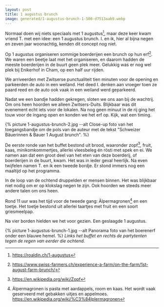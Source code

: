 ```yaml
---
layout: post
title: 1 augustus brunch
image: generated/1-augustus-brunch-1-500-d7513aab9.webp
---
```


Normaal doen wij niets speciaals met 1 augustus[^1], maar deze keer kwam vriend T. met een idee: een 1 augustus brunch. I. en ik, hier al bijna negen en zeven jaar woonachtig, kenden dit concept nog niet.

Op 1 augustus organiseren sommige boerderijen een brunch op hun erf[^2]. We waren een beetje laat met het organiseren, en daarom hadden de meeste boerderijen in de buurt geen plek meer. Gelukkig was er nog wel plek bij Enikerhof in Cham, op een half uur rijden.

We arriveerden met Zwitserse punctualiteit tien minuten voor de opening en parkeerden de auto in een weiland. Het deed I. denken aan vroeger toen ze paard reed en de auto ook vaak in een weiland werd geparkeerd.

Nadat we een bandje hadden gekregen, sloten we ons aan bij de wachtrij. Om ons heen hoorden we alleen Zwitsers-Duits. Blijkbaar was dit evenement echt iets voor de lokalen. Na nog geen minuut in de rij ging het touw voor de ingang open en konden we het erf op. Kijk, wat een timing.

{% picture 1-augustus-brunch-2.jpg --alt Close-up foto van het toegangsbandje om de pols van de auteur met de tekst "Schweizer Bäuerinnen & Bauer 1 August brunch". %}

De eerste ronde van het buffet bestond uit brood, waaronder zopf[^3], fruit, kaas, minikomkommertjes, allerlei vleesbeleg én rösti met spek en ei. We namen aan dat een groot deel van het eten van deze boerderij, of boerderijen in de buurt, kwam. Het was in ieder geval heerlijk. Na even twijfelen namen T. en ik een tweede bordje. Er stond immers nog een maaltijd op het programma.

In de loop van de ochtend druppelden er mensen binnen. Het was blijkbaar niet nodig om er op klokslag negen te zijn. Ook hoorden we steeds meer andere talen om ons heen.

Rond 11 uur was het tijd voor de tweede gang: Älpermagronen[^4] en een toetje. Het toetje bestond uit allerlei taartjes met fruit en een soort griesmeelpap.

Na vier borden hielden we het voor gezien. Een geslaagde 1 augustus.

{% picture 1-augustus-brunch-1.jpg --alt Panorama foto van het boerenerf onder een blauwe hemel. %}
_Links het buffet en rechts de partytenten tegen de regen van eerder die ochtend._

[^1]: <https://roaldin.ch/1-augustus>

[^2]: <https://www.swiss-farmers.ch/experience-a-farm/on-the-farm/1st-august-farm-brunch/>

[^3]: <https://en.wikipedia.org/wiki/Zopf>

[^4]: Älpermagronen is pasta met aardappels, room en kaas. Het wordt vaak geserveerd met gebakken uitjes en appelmoes. <https://en.wikipedia.org/wiki/%C3%84lplermagronen>
